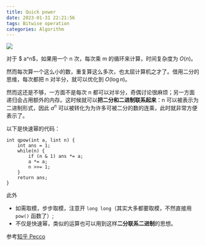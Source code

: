 ```yaml
---
title: Quick power
date: 2023-01-31 22:21:56
tags: Bitwise operation
categories: Algorithm
---
```


![](https://picx.zhimg.com/v2-ea509638c045734248f877b052aa21ac_1440w.jpg?source=172ae18b)

对于 $ a^n$，如果用一个 n 次，每次乘 m 的循环来计算，时间复杂度为 $O(n)$。<!--more-->

然而每次算一个这么小的数，重复算这么多次，也太屈计算机之才了。借用二分的思维，每次都把 n 对半分，就可以优化到 $O(\log n)$。

然而这还是不够，一方面不是每次 n 都可以对半分，奇偶讨论很麻烦；另一方面递归会占用额外的内存。这时候就可以**把二分和二进制联系起来**：n 可以被表示为二进制形式，因此 $a^n$ 可以被转化为为许多可被二分的数的连乘，此时就非常方便表示了。

以下是快速幂的代码：

```
int qpow(int a, lint n) {
    int ans = 1;
    while(n) {
        if (n & 1) ans *= a;
        a *= a;
        n >>= 1;
    }
    return ans;
}
```

此外

* 如需取模，步步取模，注意开 `long long`（其实大多都要取模，不然直接用 `pow()` 函数了）;
* 不仅是快速幂，类似的运算也可以用到这样**二分联系二进制**的思想。

参考[知乎 Pecco](https://zhuanlan.zhihu.com/p/95902286) 

